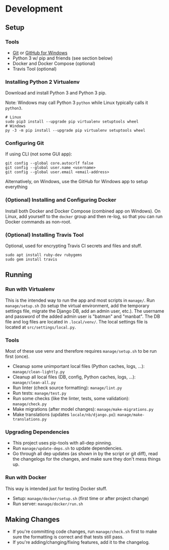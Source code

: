 # Development

## Setup

### Tools

* [Git](https://git-scm.com) or [GitHub for Windows](https://windows.github.com/)
* Python 3 w/ pip and friends (see section below)
* Docker and Docker Compose (optional)
* Travis Tool (optional)

### Installing Python 2 Virtualenv

Download and install Python 3 and Python 3 pip.

Note: Windows may call Python 3 `python` while Linux typically calls it `python3`.

```
# Linux
sudo pip3 install --upgrade pip virtualenv setuptools wheel
# Windows
py -3 -m pip install --upgrade pip virtualenv setuptools wheel
```

### Configuring Git

If using CLI (not some GUI app):
```
git config --global core.autocrlf false
git config --global user.name <username>
git config --global user.email <email-address>
```

Alternatively, on Windows, use the GitHub for Windows app to setup everything

### (Optional) Installing and Configuring Docker

Install both Docker and Docker Compose (combined app on Windows).
On Linux, add yourself to the `docker` group and then re-log, so that you can run Docker commands as non-root.

### (Optional) Installing Travis Tool

Optional, used for encrypting Travis CI secrets and files and stuff.
```
sudo apt install ruby-dev rubygems
sudo gem install travis
```

## Running

### Run with Virtualenv

This is the intended way to run the app and most scripts in `manage/`. Run `manage/setup.sh` (to setup the virtual environment, add the temporary settings file, migrate the Django DB, add an admin user, etc.). The username and password of the added admin user is "batman" and "manbat". The DB file and log files are located in `.local/venv/`. The local settings file is located at `src/settings/local.py`.

### Tools

Most of these use venv and therefore requires `manage/setup.sh` to be run first (once).

* Cleanup some unimportant local files (Python caches, logs, ...): `manage/clean-lightly.py`
* Cleanup all local files (DB, config, Python caches, logs, ...): `manage/clean-all.py`
* Run linter (check source formatting): `manage/lint.py`
* Run tests: `manage/test.py`
* Run some checks (like the linter, tests, some validation): `manage/check.py`
* Make migrations (after model changes): `manage/make-migrations.py`
* Make translations (updates `locale/nb/django.po`): `manage/make-translations.py`

### Upgrading Dependencies

* This project uses pip-tools with all-dep pinning.
* Run `manage/update-deps.sh` to update dependencies.
* Go through all dep updates (as shown in by the script or git diff), read the changelogs for the changes, and make sure they don't mess things up.

### Run with Docker

This way is intended just for testing Docker stuff.

* Setup: `manage/docker/setup.sh` (first time or after project change)
* Run server: `manage/docker/run.sh`

## Making Changes

* If you're committing code changes, run `manage/check.sh` first to make sure the formatting is correct and that tests still pass.
* If you're adding/changing/fixing features, add it to the changelog.
